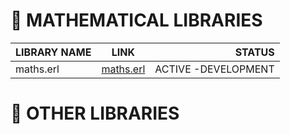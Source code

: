   # :bookmark: MATHEMATICAL LIBRARIES
  
| LIBRARY NAME       | LINK          | STATUS |
| ------------- |:-------------:| -----:|
| maths.erl     | [maths.erl](https://github.com/rzdev97/rzdev97/blob/master/ErlangNotebook/maths.erl) | ACTIVE -DEVELOPMENT |

  
  # :bookmark: OTHER LIBRARIES

